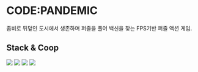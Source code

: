 # CODE:PANDEMIC

좀비로 뒤덮인 도시에서 생존하며 퍼즐을 풀어 백신을 찾는 FPS기반 퍼즐 액션 게임.

## Stack & Coop
<img src="https://img.shields.io/badge/Unity-000000?style=for-the-badge&logo=Unity&logoColor=white"/>
<img src="https://img.shields.io/badge/Notion-000000?style=for-the-badge&logo=Notion&logoColor=white"/>
<img src="https://img.shields.io/badge/Github-181717?style=for-the-badge&logo=Github&logoColor=white"/>
<img src="https://img.shields.io/badge/Discord-5865F2?style=for-the-badge&logo=Discord&logoColor=white"/>

